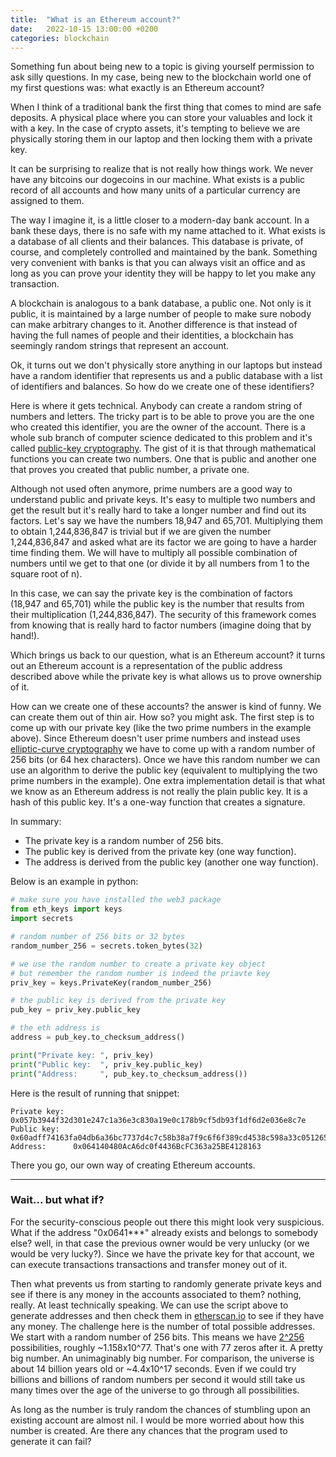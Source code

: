 ```yaml
---
title:  "What is an Ethereum account?"
date:   2022-10-15 13:00:00 +0200
categories: blockchain
---
```


Something fun about being new to a topic is giving yourself permission to ask silly questions. In my case, being new to the blockchain world one of my first questions was: what exactly is an Ethereum account?

When I think of a traditional bank the first thing that comes to mind are safe deposits. A physical place where you can store your valuables and lock it with a key. In the case of crypto assets, it's tempting to believe we are physically storing them in our laptop and then locking them with a private key.

It can be surprising to realize that is not really how things work. We never have any bitcoins our dogecoins in our machine. What exists is a public record of all accounts and how many units of a particular currency are assigned to them.

The way I imagine it, is a little closer to a modern-day bank account. In a bank these days, there is no safe with my name attached to it. What exists is a database of all clients and their balances. This database is private, of course, and completely controlled and maintained by the bank. Something very convenient with banks is that you can always visit an office and as long as you can prove your identity they will be happy to let you make any transaction.

A blockchain is analogous to a bank database, a public one. Not only is it public, it is maintained by a large number of people to make sure nobody can make arbitrary changes to it. Another difference is that instead of having the full names of people and their identities, a blockchain has seemingly random strings that represent an account.

Ok, it turns out we don't physically store anything in our laptops but instead have a random identifier that represents us and a public database with a list of identifiers and balances. So how do we create one of these identifiers?

Here is where it gets technical. Anybody can create a random string of numbers and letters. The tricky part is to be able to prove you are the one who created this identifier, you are the owner of the account. There is a whole sub branch of computer science dedicated to this problem and it's called [public-key cryptography](https://en.wikipedia.org/wiki/Public-key_cryptography). The gist of it is that through mathematical functions you can create two numbers. One that is public and another one that proves you created that public number, a private one.

Although not used often anymore, prime numbers are a good way to understand public and private keys. It's easy to multiple two numbers and get the result but it's really hard to take a longer number and find out its factors. Let's say we have the numbers 18,947 and 65,701. Multiplying them to obtain 1,244,836,847 is trivial but if we are given the number 1,244,836,847 and asked what are its factor we are going to have a harder time finding them. We will have to multiply all possible combination of numbers until we get to that one (or divide it by all numbers from 1 to the square root of n).

In this case, we can say the private key is the combination of factors (18,947 and 65,701) while the public key is the number that results from their multiplication (1,244,836,847). The security of this framework comes from knowing that is really hard to factor numbers (imagine doing that by hand!).

Which brings us back to our question, what is an Ethereum account? it turns out an Ethereum account is a representation of the public address described above while the private key is what allows us to prove ownership of it.

How can we create one of these accounts? the answer is kind of funny. We can create them out of thin air. How so? you might ask. The first step is to come up with our private key (like the two prime numbers in the example above). Since Ethereum doesn't user prime numbers and instead uses [elliptic-curve cryptography](https://en.wikipedia.org/wiki/Elliptic-curve_cryptography) we have to come up with a random number of 256 bits (or 64 hex characters). Once we have this random number we can use an algorithm to derive the public key (equivalent to multiplying the two prime numbers in the example). One extra implementation detail is that what we know as an Ethereum address is not really the plain public key. It is a hash of this public key. It's a one-way function that creates a signature.

In summary:
* The private key is a random number of 256 bits.
* The public key is derived from the private key (one way function).
* The address is derived from the public key (another one way function).

Below is an example in python:

```python
# make sure you have installed the web3 package
from eth_keys import keys
import secrets

# random number of 256 bits or 32 bytes
random_number_256 = secrets.token_bytes(32)

# we use the random number to create a private key object
# but remember the random number is indeed the priavte key
priv_key = keys.PrivateKey(random_number_256)

# the public key is derived from the private key
pub_key = priv_key.public_key

# the eth address is
address = pub_key.to_checksum_address()

print("Private key: ", priv_key)
print("Public key:  ", priv_key.public_key)
print("Address:     ", pub_key.to_checksum_address())
```

Here is the result of running that snippet:

```
Private key:  0x057b3944f32d301e247c1a36e3c830a19e0c178b9cf5db93f1df6d2e036e8c7e
Public key:   0x60adff74163fa04db6a36bc7737d4c7c58b38a7f9c6f6f389cd4538c598a33c05126557c5b1c4a8c30d6ab7ac1c6dcdf01597f40eda719d835f4d9ddc5c9befd
Address:      0x064140480AcA6dc0f4436BcFC363a25BE4128163
```

There you go, our own way of creating Ethereum accounts.

---

### Wait... but what if?

For the security-conscious people out there this might look very suspicious. What if the address "0x0641***" already exists and belongs to somebody else? well, in that case the previous owner would be very unlucky (or we would be very lucky?). Since we have the private key for that account, we can execute transactions transactions and transfer money out of it.

Then what prevents us from starting to randomly generate private keys and see if there is any money in the accounts associated to them? nothing, really. At least technically speaking. We can use the script above to generate addresses and then check them in [etherscan.io](https://etherscan.io/) to see if they have any money. The challenge here is the number of total possible addresses. We start with a random number of 256 bits. This means we have [2^256](https://www.wolframalpha.com/input/?i=2%5E256) possibilities, roughly ~1.158x10^77. That's one with 77 zeros after it. A pretty big number. An unimaginably big number. For comparison, the universe is about 14 billion years old or ~4.4x10^17 seconds. Even if we could try billions and billions of random numbers per second it would still take us many times over the age of the universe to go through all possibilities.

As long as the number is truly random the chances of stumbling upon an existing account are almost nil. I would be more worried about how this number is created. Are there any chances that the program used to generate it can fail?   
